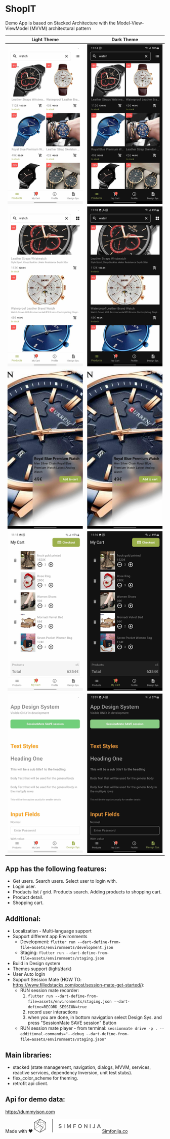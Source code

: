 # ShopIT

Demo App is based on Stacked Architecture
with the Model-View-ViewModel (MVVM) architectural pattern

| Light Theme                                           | Dark Theme                                           |
|-------------------------------------------------------|------------------------------------------------------|
| ![products_grid](./screens/light/products_grid.jpg)   | ![products_grid](./screens/dark/products_grid.jpg)   |
| ![products_list](./screens/light/products_list.jpg)   | ![products_list](./screens/dark/products_list.jpg)   |
| ![product_detail](./screens/light/product_detail.jpg) | ![product_detail](./screens/dark/product_detail.jpg) |
| ![cart](./screens/light/cart.jpg)                     | ![cart](./screens/dark/cart.jpg)                     |
| ![design_system](./screens/light/design_system.jpg)   | ![design_system](./screens/dark/design_system.jpg)   |

## App has the following features:

- Get users. Search users. Select user to login with.
- Login user.
- Products list / grid. Products search. Adding products to shopping cart.
- Product detail.
- Shopping cart.

## Additional:

- Localization - Multi-language support
- Support different app Environments
    - Development:
      `flutter run --dart-define-from-file=assets/environments/development.json`
    - Staging:
      `flutter run --dart-define-from-file=assets/environments/staging.json`
- Build in Design system
- Themes support (light/dark)
- User Auto login
- Support Session Mate (HOW TO: https://www.filledstacks.com/post/session-mate-get-started/):
    - RUN session mate recorder:
        1. `flutter run --dart-define-from-file=assets/environments/staging.json
           --dart-define=RECORD_SESSION=true`
        2. record user interactions
        3. when you are done, in bottom navigation select Design Sys. and press "SessionMate SAVE
           session" Button
    - RUN session mate player - from terminal:
      `sessionmate drive -p . --additional-commands="--debug --dart-define-from-file=assets/environments/staging.json"`

## Main libraries:

- stacked (state management, navigation, dialogs, MVVM, services, reactive services, dependency
  Inversion, unit test stubs).
- flex_color_scheme for theming.
- retrofit api client.

## Api for demo data:

https://dummyjson.com

Made with ❤️
![simfonija.co](./screens/simfonija_logo.png)
[Simfonija.co](http://simfonija.co/ "Simfonija.co")
